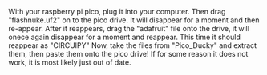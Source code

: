 With your raspberry pi pico, plug it into your computer. Then drag "flashnuke.uf2" on to the pico drive. It will disappear for a moment and then re-appear.
After it reappears, drag the "adafruit" file onto the drive, it will onece again disappear for a moment and reappear. This time it should reappear as "CIRCUIPY"
Now, take the files from "Pico_Ducky" and extract them, then paste them onto the pico drive!
If for some reason it does not work, it is most likely just out of date.
